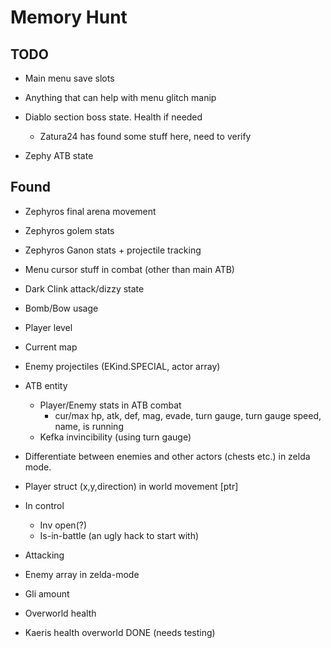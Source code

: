 # Memory Hunt

## TODO

* Main menu save slots

* Anything that can help with menu glitch manip

* Diablo section boss state. Health if needed
  * Zatura24 has found some stuff here, need to verify

* Zephy ATB state

## Found

* Zephyros final arena movement
* Zephyros golem stats
* Zephyros Ganon stats + projectile tracking

* Menu cursor stuff in combat (other than main ATB)
* Dark Clink attack/dizzy state
* Bomb/Bow usage

* Player level
* Current map
* Enemy projectiles (EKind.SPECIAL, actor array)
* ATB entity
  * Player/Enemy stats in ATB combat
    * cur/max hp, atk, def, mag, evade, turn gauge, turn gauge speed, name, is running
  * Kefka invincibility (using turn gauge)
* Differentiate between enemies and other actors (chests etc.) in zelda mode.
* Player struct (x,y,direction) in world movement [ptr]
* In control
  * Inv open(?)
  * Is-in-battle (an ugly hack to start with)
* Attacking

* Enemy array in zelda-mode

* Gli amount
* Overworld health

* Kaeris health overworld DONE (needs testing)

